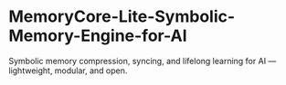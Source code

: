 # MemoryCore-Lite-Symbolic-Memory-Engine-for-AI
Symbolic memory compression, syncing, and lifelong learning for AI — lightweight, modular, and open.
